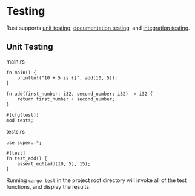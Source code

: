 # Testing

Rust supports [unit testing](https://doc.rust-lang.org/stable/rust-by-example/testing/unit_testing.html), [documentation testing](https://doc.rust-lang.org/stable/rust-by-example/testing/doc_testing.html), and [integration testing](https://doc.rust-lang.org/stable/rust-by-example/testing/integration_testing.html).

## Unit Testing

main.rs
```rust,noplayground
fn main() {
    println!("10 + 5 is {}", add(10, 5));
}

fn add(first_number: i32, second_number: i32) -> i32 {
    return first_number + second_number;
}

#[cfg(test)]
mod tests;
```

tests.rs
```rust,noplayground
use super::*;

#[test]
fn test_add() {
    assert_eq!(add(10, 5), 15);
}
```

Running `cargo test` in the project root directory will invoke all of the test functions, and display the results.
